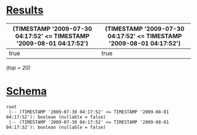 # [Results](#tab/results)

|(TIMESTAMP '2009-07-30 04:17:52' <= TIMESTAMP '2009-08-01 04:17:52')|(TIMESTAMP '2009-07-30 04:17:52' <= TIMESTAMP '2009-08-01 04:17:52')|
|--------------------------------------------------------------------|--------------------------------------------------------------------|
|true                                                                |true                                                                |

_(top = 20)_

# [Schema](#tab/schema)

```shell
root
 |-- (TIMESTAMP '2009-07-30 04:17:52' <= TIMESTAMP '2009-08-01 04:17:52'): boolean (nullable = false)
 |-- (TIMESTAMP '2009-07-30 04:17:52' <= TIMESTAMP '2009-08-01 04:17:52'): boolean (nullable = false)

```

